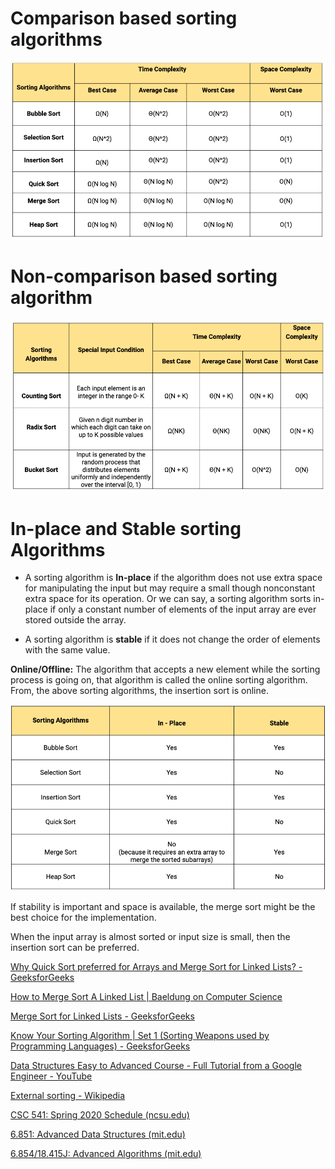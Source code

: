 # Comparison based sorting algorithms

![img](assets/_alo-sort/comparison-of-sorting-algorithms-compare1-18082c14f960abf3.png)

# Non-comparison based sorting algorithm

![img](assets/_alo-sort/comparison-of-sorting-algorithms-compare2-e212ddee4d013f01.png)

# In-place and Stable sorting Algorithms

- A sorting algorithm is **In-place** if the algorithm does not use extra space for manipulating the input but may require a small though nonconstant extra space for its operation. Or we can say, a sorting algorithm sorts in-place if only a constant number of elements of the input array are ever stored outside the array.

- A sorting algorithm is **stable** if it does not change the order of elements with the same value.

 **Online/Offline:** The algorithm that accepts a new element while the sorting process is going on, that algorithm is called the online sorting algorithm. From, the above sorting algorithms, the insertion sort is online.

![img](assets/_alo-sort/comparison-of-sorting-algorithms-compare3-205baca859250562.png)

If stability is important and space is available, the merge sort might be the best choice for the implementation.

When the input array is almost sorted or input size is small, then the insertion sort can be preferred.

[Why Quick Sort preferred for Arrays and Merge Sort for Linked Lists? - GeeksforGeeks](https://www.geeksforgeeks.org/why-quick-sort-preferred-for-arrays-and-merge-sort-for-linked-lists/)

[How to Merge Sort A Linked List | Baeldung on Computer Science](https://www.baeldung.com/cs/merge-sort-linked-list)

[Merge Sort for Linked Lists - GeeksforGeeks](https://www.geeksforgeeks.org/merge-sort-for-linked-list/)

[Know Your Sorting Algorithm | Set 1 (Sorting Weapons used by Programming Languages) - GeeksforGeeks](https://www.geeksforgeeks.org/know-sorting-algorithm-set-1-sorting-weapons-used-programming-languages/)

[Data Structures Easy to Advanced Course - Full Tutorial from a Google Engineer - YouTube](https://www.youtube.com/watch?v=RBSGKlAvoiM)

[External sorting - Wikipedia](https://en.wikipedia.org/wiki/External_sorting)

[CSC 541: Spring 2020 Schedule (ncsu.edu)](https://www.csc2.ncsu.edu/faculty/healey/csc541/)

[6.851: Advanced Data Structures (mit.edu)](https://courses.csail.mit.edu/6.851/)

[6.854/18.415J: Advanced Algorithms (mit.edu)](http://courses.csail.mit.edu/6.854/20/)
